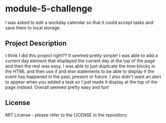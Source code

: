# module-5-challenge
I was asked to edit a workday calendar so that it could accept tasks and save them to local storage.

##  Project Description
I think I did this project right?? It seemed pretty simple! I was able to add a current day element that displayed the current day at the top of the page and then the rest was easy. I was able to just duplicate the time blocks in the HTML and then use if and else statements to be able to display if the event has happened in the past, present or future. I also didn't want an alert to appear when you added a task so I just made it display at the top of the page instead. Overall seemed pretty easy and fun!

## License

MIT License - please refer to the LICENSE in the repository. 
